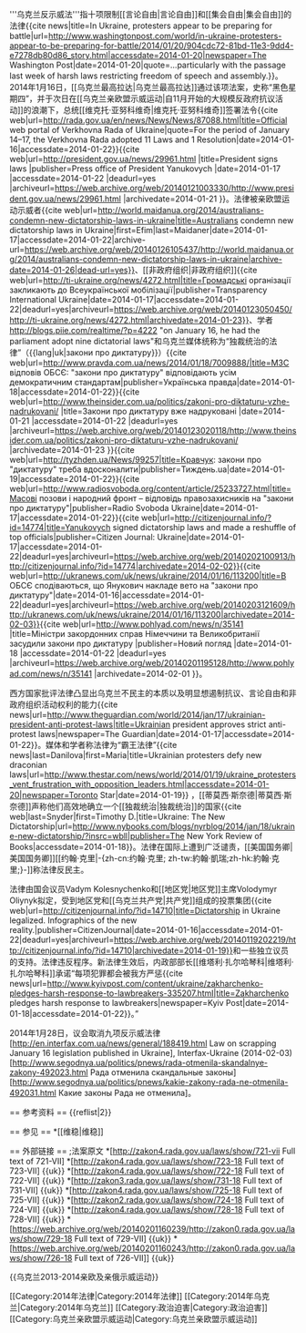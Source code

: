 '''乌克兰反示威法'''指十项限制[[言论自由|言论自由]]和[[集会自由|集会自由]]的法律<ref>{{cite news|title=In Ukraine, protesters appear to be preparing for battle|url=http://www.washingtonpost.com/world/in-ukraine-protesters-appear-to-be-preparing-for-battle/2014/01/20/904cdc72-81bd-11e3-9dd4-e7278db80d86_story.html|accessdate=2014-01-20|newspaper=The Washington Post|date=2014-01-20|quote=...particularly with the passage last week of harsh laws restricting freedom of speech and assembly.}}</ref>。2014年1月16日，[[乌克兰最高拉达|乌克兰最高拉达]]通过该项法案，史称“黑色星期四”，并于次日在[[乌克兰亲欧盟示威运动|自11月开始的大规模反政府抗议活动]]的浪潮下，总统[[维克托·亚努科维奇|维克托·亚努科维奇]]签署法令<ref>{{cite web|url=http://rada.gov.ua/en/news/News/News/87088.html|title=Official web portal of Verkhovna Rada of Ukraine|quote=For the period of January 14–17, the Verkhovna Rada adopted 11 Laws and 1 Resolution|date=2014-01-16|accessdate=2014-01-22}}</ref><ref>{{cite web|url=http://president.gov.ua/news/29961.html |title=President signs laws |publisher=Press office of President Yanukovych |date=2014-01-17 |accessdate=2014-01-22 |deadurl=yes |archiveurl=https://web.archive.org/web/20140121003330/http://www.president.gov.ua/news/29961.html |archivedate=2014-01-21 }}</ref>。法律被亲欧盟运动示威者<ref name="maidan">{{cite web|url=http://world.maidanua.org/2014/australians-condemn-new-dictatorship-laws-in-ukraine|title=Australians condemn new dictatorship laws in Ukraine|first=Efim|last=Maidaner|date=2014-01-17|accessdate=2014-01-22|archive-url=https://web.archive.org/web/20140126105437/http://world.maidanua.org/2014/australians-condemn-new-dictatorship-laws-in-ukraine|archive-date=2014-01-26|dead-url=yes}}</ref>、[[非政府组织|非政府组织]]<ref>{{cite web|url=http://ti-ukraine.org/news/4272.html|title=Громадські організації закликають до Всеукраїнської мобілізації|publisher=Transparency International Ukraine|date=2014-01-17|accessdate=2014-01-22|deadurl=yes|archiveurl=https://web.archive.org/web/20140123050450/http://ti-ukraine.org/news/4272.html|archivedate=2014-01-23}}</ref>、学者<ref>http://blogs.piie.com/realtime/?p=4222 "on January 16, he had the parliament adopt nine dictatorial laws"</ref>和乌克兰媒体统称为“独裁统治的法律”（{{lang|uk|закони про диктатуру}}）<ref>{{cite web|url=http://www.pravda.com.ua/news/2014/01/18/7009888/|title=МЗС відповів ОБСЄ: "закони про диктатуру" відповідають усім демократичним стандартам|publisher=Українська правда|date=2014-01-18|accessdate=2014-01-22}}</ref><ref>{{cite web|url=http://www.theinsider.com.ua/politics/zakoni-pro-diktaturu-vzhe-nadrukovani/ |title=Закони про диктатуру вже надруковані |date=2014-01-21 |accessdate=2014-01-22 |deadurl=yes |archiveurl=https://web.archive.org/web/20140123020118/http://www.theinsider.com.ua/politics/zakoni-pro-diktaturu-vzhe-nadrukovani/ |archivedate=2014-01-23 }}</ref><ref>{{cite web|url=http://tyzhden.ua/News/99257|title=Кравчук: закони про "диктатуру" треба вдосконалити|publisher=Тиждень.ua|date=2014-01-19|accessdate=2014-01-22}}</ref><ref>{{cite web|url=http://www.radiosvoboda.org/content/article/25233727.html|title=Масові позови і народний фронт – відповідь правозахисників на "закони про диктатуру"|publisher=Radio Svoboda Ukraine|date=2014-01-17|accessdate=2014-01-22}}</ref><ref>{{cite web|url=http://citizenjournal.info/?id=14774|title=Yanukovych signed dictatorship laws and made a reshuffle of top officials|publisher=Citizen Journal: Ukraine|date=2014-01-17|accessdate=2014-01-22|deadurl=yes|archiveurl=https://web.archive.org/web/20140202100913/http://citizenjournal.info/?id=14774|archivedate=2014-02-02}}</ref><ref>{{cite web|url=http://ukranews.com/uk/news/ukraine/2014/01/16/113200|title=В ОБСЄ сподіваються, що Янукович накладе вето на "закони про диктатуру"|date=2014-01-16|accessdate=2014-01-22|deadurl=yes|archiveurl=https://web.archive.org/web/20140203121609/http://ukranews.com/uk/news/ukraine/2014/01/16/113200|archivedate=2014-02-03}}</ref><ref>{{cite web|url=http://www.pohlyad.com/news/n/35141 |title=Міністри закордонних справ Німеччини та Великобританії засудили закони про диктатуру |publisher=Новий погляд |date=2014-01-18 |accessdate=2014-01-22 |deadurl=yes |archiveurl=https://web.archive.org/web/20140201195128/http://www.pohlyad.com/news/n/35141 |archivedate=2014-02-01 }}</ref>。

西方国家批评法律凸显出乌克兰不民主的本质以及明显想遏制抗议、言论自由和非政府组织活动权利的能力<ref>{{cite news|url=http://www.theguardian.com/world/2014/jan/17/ukrainian-president-anti-protest-laws|title=Ukrainian president approves strict anti-protest laws|newspaper=The Guardian|date=2014-01-17|accessdate=2014-01-22}}</ref>。媒体和学者称法律为“霸王法律”<ref>{{cite news|last=Danilova|first=Maria|title=Ukrainian protesters defy new draconian laws|url=http://www.thestar.com/news/world/2014/01/19/ukraine_protesters_vent_frustration_with_opposition_leaders.html|accessdate=2014-01-20|newspaper=Toronto Star|date=2014-01-19}}</ref> ，[[蒂莫西·斯奈德|蒂莫西·斯奈德]]声称他们高效地确立一个[[独裁统治|独裁统治]]的国家<ref name=snyderrr>{{cite web|last=Snyder|first=Timothy D.|title=Ukraine: The New Dictatorship|url=http://www.nybooks.com/blogs/nyrblog/2014/jan/18/ukraine-new-dictatorship/?insrc=wbll|publisher=The New York Review of Books|accessdate=2014-01-18}}</ref>。法律在国际上遭到广泛谴责，[[美国国务卿|美国国务卿]][[约翰·克里|-{zh-cn:约翰·克里; zh-tw:約翰·凱瑞;zh-hk:約翰·克里;}-]]称法律反民主。

法律由国会议员Vadym Kolesnychenko和[[地区党|地区党]]主席Volodymyr Oliynyk拟定，受到地区党和[[乌克兰共产党|共产党]]组成的投票集团<ref>{{cite web|url=http://citizenjournal.info/?id=14710|title=Dictatorship in Ukraine legalized. Infographics of the new reality.|publisher=CitizenJournal|date=2014-01-16|accessdate=2014-01-22|deadurl=yes|archiveurl=https://web.archive.org/web/20140119202219/http://citizenjournal.info/?id=14710|archivedate=2014-01-19}}</ref>和一些独立议员的支持。法律违反程序。新法律生效后，内政部部长[[维塔利·扎尔哈琴科|维塔利·扎尔哈琴科]]承诺“每项犯罪都会被我方严惩<ref>{{cite news|url=http://www.kyivpost.com/content/ukraine/zakharchenko-pledges-harsh-response-to-lawbreakers-335207.html|title=Zakharchenko pledges harsh response to lawbreakers|newspaper=Kyiv Post|date=2014-01-18|accessdate=2014-01-22}}</ref>。”

2014年1月28日，议会取消九项反示威法律<ref name=scrapaplW>[http://en.interfax.com.ua/news/general/188419.html Law on scrapping January 16 legislation published in Ukraine], Interfax-Ukraine (2014-02-03)</ref><ref>[http://www.segodnya.ua/politics/pnews/rada-otmenila-skandalnye-zakony-492023.html Рада отменила скандальные законы]</ref><ref>[http://www.segodnya.ua/politics/pnews/kakie-zakony-rada-ne-otmenila-492031.html Какие законы Рада не отменила]</ref>。

== 参考资料 ==
{{reflist|2}}

== 参见 ==
*[[维稳|维稳]]

== 外部链接 ==
;法案原文
*[http://zakon4.rada.gov.ua/laws/show/721-vii Full text of 721-VII] 
*[http://zakon4.rada.gov.ua/laws/show/723-18 Full text of 723-VII] {{uk}}
*[http://zakon4.rada.gov.ua/laws/show/722-18 Full text of 722-VII] {{uk}}
*[http://zakon3.rada.gov.ua/laws/show/731-18 Full text of 731-VII] {{uk}}
*[http://zakon4.rada.gov.ua/laws/show/725-18 Full text of 725-VII] {{uk}}
*[http://zakon2.rada.gov.ua/laws/show/724-18 Full text of 724-VII] {{uk}}
*[http://zakon4.rada.gov.ua/laws/show/728-18 Full text of 728-VII] {{uk}}
*[https://web.archive.org/web/20140201160239/http://zakon0.rada.gov.ua/laws/show/729-18 Full text of 729-VII] {{uk}}
*[https://web.archive.org/web/20140201160243/http://zakon0.rada.gov.ua/laws/show/726-18 Full text of 726-VII]] {{uk}}

{{乌克兰2013-2014亲欧及亲俄示威运动}}

[[Category:2014年法律|Category:2014年法律]]
[[Category:2014年乌克兰|Category:2014年乌克兰]]
[[Category:政治迫害|Category:政治迫害]]
[[Category:乌克兰亲欧盟示威运动|Category:乌克兰亲欧盟示威运动]]